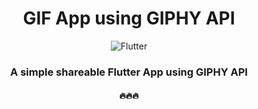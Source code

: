 <center>

# GIF App using GIPHY API

<img src="https://img.shields.io/badge/Language-Flutter + Dart-g" alt="Flutter"/>

### A simple shareable Flutter App using GIPHY API

#### 🔥🔥🔥
</center>






